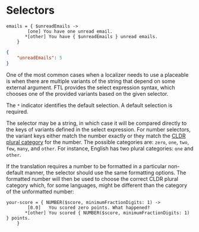 # Selectors

```
emails = { $unreadEmails ->
        [one] You have one unread email.
       *[other] You have { $unreadEmails } unread emails.
    }
```

```json
{
    "unreadEmails": 5
}
```

One of the most common cases when a localizer needs to use a placeable is when
there are multiple variants of the string that depend on some external
argument. FTL provides the select expression syntax, which chooses one of the
provided variants based on the given selector.

The `*` indicator identifies the default selection. A default selection is required.

The selector may be a string, in which case it will be compared directly to the
keys of variants defined in the select expression. For number selectors, the
variant keys either match the number exactly or they match the [CLDR plural
category](http://www.unicode.org/cldr/charts/30/supplemental/language_plural_rules.html)
for the number. The possible categories are: `zero`, `one`, `two`, `few`,
`many`, and `other`. For instance, English has two plural categories: `one` and
`other`.

If the translation requires a number to be formatted in a particular
non-default manner, the selector should use the same formatting options. The
formatted number will then be used to choose the correct CLDR plural category
which, for some languages, might be different than the category of the
unformatted number:

```
your-score = { NUMBER($score, minimumFractionDigits: 1) ->
        [0.0]   You scored zero points. What happened?
       *[other] You scored { NUMBER($score, minimumFractionDigits: 1) } points.
    }
```
